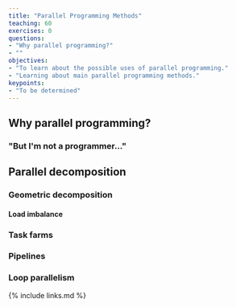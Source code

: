 ```yaml
---
title: "Parallel Programming Methods"
teaching: 60
exercises: 0
questions:
- "Why parallel programming?"
- ""
objectives:
- "To learn about the possible uses of parallel programming."
- "Learning about main parallel programming methods."
keypoints:
- "To be determined"
---
```


## Why parallel programming?

### "But I'm not a programmer..."

## Parallel decomposition

### Geometric decomposition

#### Load imbalance

### Task farms

### Pipelines

### Loop parallelism

{% include links.md %}

